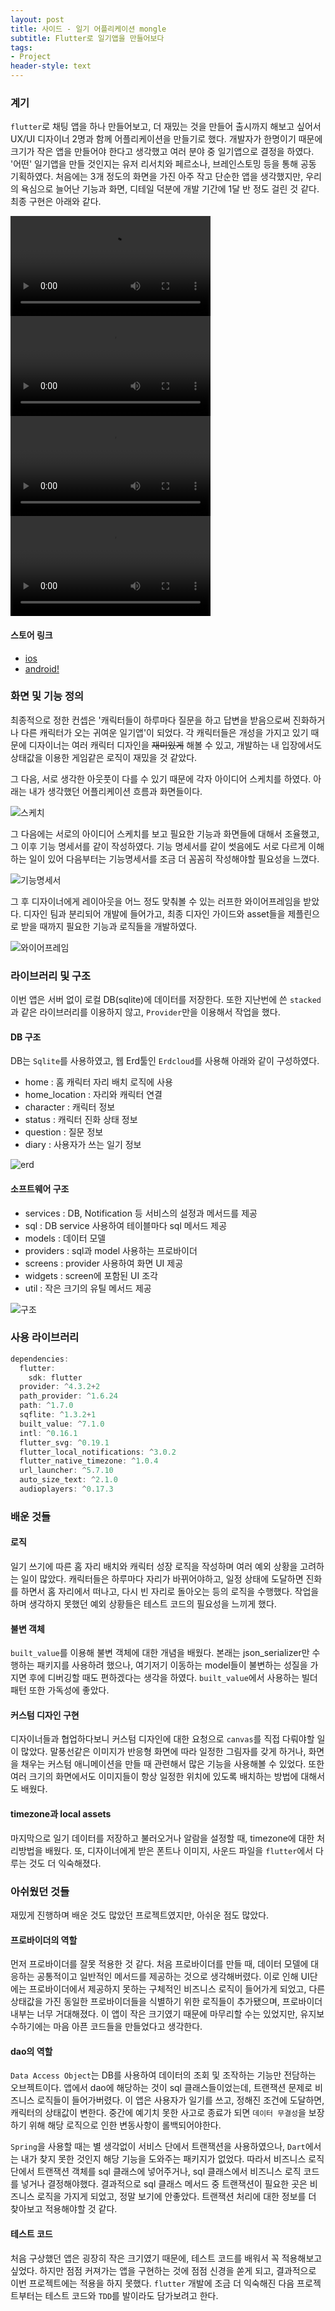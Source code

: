 ```yaml
---
layout: post
title: 사이드 - 일기 어플리케이션 mongle
subtitle: Flutter로 일기앱을 만들어보다
tags:
- Project
header-style: text
---
```


### 계기

`flutter`로 채팅 앱을 하나 만들어보고, 더 재밌는 것을 만들어 출시까지 해보고 싶어서 UX/UI 디자이너 2명과 함께 어플리케이션을 만들기로 했다. 개발자가 한명이기 때문에 크기가 작은 앱을 만들어야 한다고 생각했고 여러 분야 중 일기앱으로 결정을 하였다. '어떤' 일기앱을 만들 것인지는 유저 리서치와 페르소나, 브레인스토밍 등을 통해 공동 기획하였다. 처음에는 3개 정도의 화면을 가진 아주 작고 단순한 앱을 생각했지만, 우리의 욕심으로 늘어난 기능과 화면, 디테일 덕분에 개발 기간에 1달 반 정도 걸린 것 같다. 최종 구현은 아래와 같다.

<video width="320" controls>
  <source src="/img/in-post/project/mongle/1.mov" type="video/mp4">
</video>
<video width="320" controls>
  <source src="/img/in-post/project/mongle/2.mov" type="video/mp4">
</video>
<video width="320" controls>
  <source src="/img/in-post/project/mongle/3.mov" type="video/mp4">
</video>
<video width="320" controls>
  <source src="/img/in-post/project/mongle/4.mov" type="video/mp4">
</video>

#### 스토어 링크 
- [ios](https://apps.apple.com/us/app/mongle/id1553717248)
- [android!](https://play.google.com/store/apps/details?id=com.squeeze.dhh_client)

### 화면 및 기능 정의

최종적으로 정한 컨셉은 '캐릭터들이 하루마다 질문을 하고 답변을 받음으로써 진화하거나 다른 캐릭터가 오는
귀여운 일기앱'이 되었다. 각 캐릭터들은 개성을 가지고 있기 때문에 디자이너는 여러 캐릭터 디자인을 ~~재미있게~~ 해볼 수 있고, 개발하는 내 입장에서도 상태값을 이용한 게임같은 로직이 재밌을 것 같았다.

그 다음, 서로 생각한 아웃풋이 다를 수 있기 때문에 각자 아이디어 스케치를 하였다. 아래는 내가 생각했던 어플리케이션 흐름과 화면들이다.

![스케치](/img/in-post/project/mongle/아이디어스케치.png)

그 다음에는 서로의 아이디어 스케치를 보고 필요한 기능과 화면들에 대해서 조율했고, 그 이후 기능 명세서를 같이 작성하였다. 기능 명세서를 같이 썻음에도 서로 다르게 이해하는 일이 있어 다음부터는 기능명세서를 조금 더 꼼꼼히 작성해야할 필요성을 느꼈다.

![기능명세서](/img/in-post/project/mongle/기능명세서.png)

그 후 디자이너에게 레이아웃을 어느 정도 맞춰볼 수 있는 러프한 와이어프레임을 받았다. 디자인 팀과 분리되어 개발에 들어가고, 최종 디자인 가이드와 asset들을 제플린으로 받을 때까지 필요한 기능과 로직들을 개발하였다.

![와이어프레임](/img/in-post/project/mongle/와이어프레임.png)

### 라이브러리 및 구조

이번 앱은 서버 없이 로컬 DB(sqlite)에 데이터를 저장한다. 또한 지난번에 쓴 `stacked`과 같은 라이브러리를 이용하지 않고, `Provider`만을 이용해서 작업을 했다.

#### DB 구조

DB는 `Sqlite`를 사용하였고, 웹 Erd툴인 `Erdcloud`를 사용해 아래와 같이 구성하였다. 

- home : 홈 캐릭터 자리 배치 로직에 사용
- home_location : 자리와 캐릭터 연결
- character : 캐릭터 정보
- status : 캐릭터 진화 상태 정보
- question : 질문 정보
- diary : 사용자가 쓰는 일기 정보

![erd](/img/in-post/project/mongle/erd.png)

#### 소프트웨어 구조

- services : DB, Notification 등 서비스의 설정과 메서드를 제공
- sql : DB service 사용하여 테이블마다 sql 메서드 제공
- models : 데이터 모델
- providers : sql과 model 사용하는 프로바이더
- screens : provider 사용하여 화면 UI 제공
- widgets : screen에 포함된 UI 조각
- util : 작은 크기의 유틸 메서드 제공

![구조](/img/in-post/project/mongle/폴더구조.png)

### 사용 라이브러리
```dart
dependencies:
  flutter:
    sdk: flutter
  provider: ^4.3.2+2
  path_provider: ^1.6.24
  path: ^1.7.0
  sqflite: ^1.3.2+1
  built_value: ^7.1.0
  intl: ^0.16.1
  flutter_svg: ^0.19.1
  flutter_local_notifications: ^3.0.2
  flutter_native_timezone: ^1.0.4
  url_launcher: ^5.7.10
  auto_size_text: ^2.1.0
  audioplayers: ^0.17.3
```

### 배운 것들

#### 로직

일기 쓰기에 따른 홈 자리 배치와 캐릭터 성장 로직을 작성하며 여러 예외 상황을 고려하는 일이 많았다.
캐릭터들은 하루마다 자리가 바뀌어야하고, 일정 상태에 도달하면 진화를 하면서 홈 자리에서 떠나고, 다시
빈 자리로 돌아오는 등의 로직을 수행했다. 작업을 하며 생각하지 못했던 예외 상황들은 테스트 코드의
필요성을 느끼게 했다.

#### 불변 객체

`built_value`를 이용해 불변 객체에 대한 개념을 배웠다. 본래는 json_serializer만 수행하는
패키지를 사용하려 했으나, 여기저기 이동하는 model들이 불변하는 성질을 가지면 후에 디버깅할 때도
편하겠다는 생각을 하였다. `built_value`에서 사용하는 빌더 패턴 또한 가독성에 좋았다.

#### 커스텀 디자인 구현

디자이너들과 협업하다보니 커스텀 디자인에 대한 요청으로 `canvas`를 직접 다뤄야할 일이 많았다.
말풍선같은 이미지가 반응형 화면에 따라 일정한 그림자를 갖게 하거나, 화면을 채우는 커스텀 애니메이션을
만들 때 관련해서 많은 기능을 사용해볼 수 있었다. 또한 여러 크기의 화면에서도 이미지들이 항상
일정한 위치에 있도록 배치하는 방법에 대해서도 배웠다.

#### timezone과 local assets
마지막으로 일기 데이터를 저장하고 불러오거나 알람을 설정할 때, timezone에 대한 처리방법을 배웠다.
또, 디자이너에게 받은 폰트나 이미지, 사운드 파일을 `flutter`에서 다루는 것도 더 익숙해졌다.

### 아쉬웠던 것들

재밌게 진행하며 배운 것도 많았던 프로젝트였지만, 아쉬운 점도 많았다.

#### 프로바이더의 역할

먼저 프로바이더를 잘못 적용한 것 같다. 처음 프로바이더를 만들 때, 데이터 모델에 대응하는 공통적이고 일반적인 메서드를 제공하는 것으로 생각해버렸다. 이로 인해 UI단에는 프로바이더에서 제공하지 못하는 구체적인 비즈니스 로직이 들어가게 되었고, 다른 상태값을 가진 동일한 프로바이더들을 식별하기 위한 로직들이 추가됐으며, 프로바이더 내부는 너무 거대해졌다. 이 앱이 작은 크기였기 때문에 마무리할 수는 있었지만, 유지보수하기에는 마음 아픈 코드들을 만들었다고 생각한다.

#### dao의 역할

`Data Access Object`는 DB를 사용하여 데이터의 조회 및 조작하는 기능만 전담하는 오브젝트이다.
앱에서 dao에 해당하는 것이 sql 클래스들이었는데, 트랜잭션 문제로 비즈니스 로직들이 들어가버렸다.
이 앱은 사용자가 일기를 쓰고, 정해진 조건에 도달하면, 캐릭터의 상태값이 변한다. 중간에 예기치 못한
사고로 종료가 되면 `데이터 무결성`을 보장하기 위해 해당 로직으로 인한 변동사항이 롤백되어야한다.

`Spring`을 사용할 때는 별 생각없이 서비스 단에서 트랜잭션을 사용하였으나, `Dart`에서는 내가 찾지 못한 것인지 해당 기능을 도와주는 패키지가 없었다. 따라서 비즈니스 로직 단에서 트랜잭션 객체를 sql 클래스에 넣어주거나, sql 클래스에서 비즈니스 로직 코드를 넣거나 결정해야했다. 
결과적으로 sql 클래스 메서드 중 트랜잭션이 필요한 곳은 비즈니스 로직을 가지게 되었고, 정말 보기에 안좋았다. 트랜잭션 처리에 대한 정보를 더 찾아보고 적용해야할 것 같다.

#### 테스트 코드

처음 구상했던 앱은 굉장히 작은 크기였기 때문에, 테스트 코드를 배워서 꼭 적용해보고 싶었다.
하지만 점점 커져가는 앱을 구현하는 것에 점점 신경을 쏟게 되고, 결과적으로 이번 프로젝트에는 적용을 
하지 못했다. `flutter` 개발에 조금 더 익숙해진 다음 프로젝트부터는 테스트 코드와 `TDD`를
발이라도 담가보려고 한다.